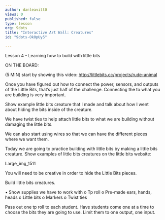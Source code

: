 ```yaml
---
author: danleavitt0
views: 0
published: false
type: lesson
org: 9dots
title: "Interactive Art Wall: Creatures"
id: "9dots-Ok0pUy5"

---
```


Lesson 4 - Learning how to build with little bits

ON THE BOARD:

(5 MIN)
start by showing this video:  http://littlebits.cc/projects/rude-animal

Once you have figured out how to connect the power, sensors, and outputs of the Little Bits, that’s just half of the challenge.  Connecting the to what you are building is very important.

Show example little bits creature that I made and talk about how I went about hiding the bits inside of the creature.  

We have twist ties to help attach little bits to what we are building without damaging the little bits.

We can also start using wires so that we can have the different pieces where we want them.

Today we are going to practice building with little bits by making a little bits creature.  Show examples of little bits creatures on the little bits website:  

Large_img_1511


You will need to be creative in order to hide the Little Bits pieces.

Build little bits creatures.

•	Show supplies we have to work with
o	Tp roll
o	Pre-made ears, hands, heads
o	Little bits
o	Markers
o	Twist ties

Pass out one tp roll to each student. Have students come one at a time to choose the bits they are going to use.  Limit them to one output, one input. 
